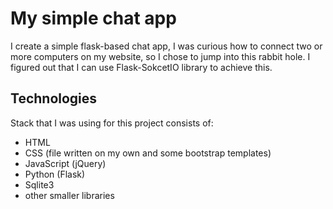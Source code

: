 # My simple chat app 
I create a simple flask-based chat app, I was curious how to connect two or more computers on my website, 
so I chose to jump into this rabbit hole. I figured out that I can use Flask-SokcetIO library to achieve this.

## Technologies
Stack that I was using for this project consists of:
- HTML
- CSS (file written on my own and some bootstrap templates)
- JavaScript (jQuery)
- Python (Flask)
- Sqlite3
- other smaller libraries



